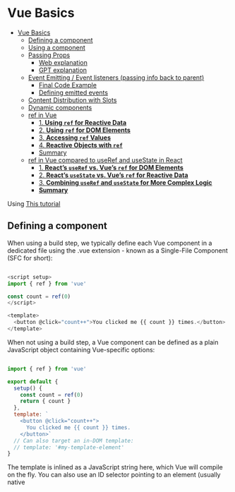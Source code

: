 # Vue Basics

- [Vue Basics](#vue-basics)
  - [Defining a component](#defining-a-component)
  - [Using a component](#using-a-component)
  - [Passing Props](#passing-props)
    - [Web explanation](#web-explanation)
    - [GPT explanation](#gpt-explanation)
  - [Event Emitting / Event listeners (passing info back to parent)](#event-emitting--event-listeners-passing-info-back-to-parent)
    - [Final Code Example](#final-code-example)
    - [Defining emitted events](#defining-emitted-events)
  - [Content Distribution with Slots](#content-distribution-with-slots)
  - [Dynamic components](#dynamic-components)
  - [ref in Vue](#ref-in-vue)
    - [1. **Using `ref` for Reactive Data**](#1-using-ref-for-reactive-data)
    - [2. **Using `ref` for DOM Elements**](#2-using-ref-for-dom-elements)
    - [3. **Accessing `ref` Values**](#3-accessing-ref-values)
    - [4. **Reactive Objects with `ref`**](#4-reactive-objects-with-ref)
    - [Summary](#summary)
  - [ref in Vue compared to useRef and useState in React](#ref-in-vue-compared-to-useref-and-usestate-in-react)
    - [1. **React’s `useRef` vs. Vue’s `ref` for DOM Elements**](#1-reacts-useref-vs-vues-ref-for-dom-elements)
    - [2. **React’s `useState` vs. Vue’s `ref` for Reactive Data**](#2-reacts-usestate-vs-vues-ref-for-reactive-data)
    - [3. **Combining `useRef` and `useState` for More Complex Logic**](#3-combining-useref-and-usestate-for-more-complex-logic)
    - [**Summary**](#summary-1)


Using [This tutorial](https://vuejs.org/guide/essentials/component-basics.html)

## Defining a component

When using a build step, we typically define each Vue component in a dedicated file using the .vue extension - known as a Single-File Component (SFC for short):

```js

<script setup>
import { ref } from 'vue'

const count = ref(0)
</script>

<template>
  <button @click="count++">You clicked me {{ count }} times.</button>
</template>
```

When not using a build step, a Vue component can be defined as a plain JavaScript object containing Vue-specific options:

```js

import { ref } from 'vue'

export default {
  setup() {
    const count = ref(0)
    return { count }
  },
  template: `
    <button @click="count++">
      You clicked me {{ count }} times.
    </button>`
  // Can also target an in-DOM template:
  // template: '#my-template-element'
}
```

The template is inlined as a JavaScript string here, which Vue will compile on the fly. You can also use an ID selector pointing to an element (usually native <template> elements) - Vue will use its content as the template source.

The example above defines a single component and exports it as the default export of a .js file, but you can use named exports to export multiple components from the same file.

## Using a component

To use a child component, we need to import it in the parent component. Assuming we placed our counter component inside a file called ButtonCounter.vue, the component will be exposed as the file's default export:
vue

```js
<script setup>
import ButtonCounter from './ButtonCounter.vue'
</script>

<template>
  <h1>Here is a child component!</h1>
  <ButtonCounter />
</template>
```

With <script setup>, imported components are automatically made available to the template.

It's also possible to globally register a component, making it available to all components in a given app without having to import it. The pros and cons of global vs. local registration is discussed in the dedicated Component Registration section.

Components can be reused as many times as you want:
template

```html
<h1>Here are many child components!</h1>
<ButtonCounter />
<ButtonCounter />
<ButtonCounter />
```

Notice that when clicking on the buttons, each one maintains its own, separate count. That's because each time you use a component, a new instance of it is created.

In SFCs, it's recommended to use PascalCase tag names for child components to differentiate from native HTML elements. Although native HTML tag names are case-insensitive, Vue SFC is a compiled format so we are able to use case-sensitive tag names in it. We are also able to use /> to close a tag.

If you are authoring your templates directly in a DOM (e.g. as the content of a native <template> element), the template will be subject to the browser's native HTML parsing behavior. In such cases, you will need to use kebab-case and explicit closing tags for components:

```html
<!-- if this template is written in the DOM -->
<button-counter></button-counter>
<button-counter></button-counter>
<button-counter></button-counter>
```

See in-DOM template parsing caveats for more details.

## Passing Props 

### Web explanation

Props are custom attributes you can register on a component. To pass a title to our blog post component, we must declare it in the list of props this component accepts, using the defineProps macro:
vue

```js
<!-- BlogPost.vue -->
<script setup>
defineProps(['title'])
</script>

<template>
  <h4>{{ title }}</h4>
</template>
```

defineProps is a compile-time macro that is only available inside <script setup> and does not need to be explicitly imported. Declared props are automatically exposed to the template. defineProps also returns an object that contains all the props passed to the component, so that we can access them in JavaScript if needed:

```js
const props = defineProps(['title'])
console.log(props.title)
```

If you are not using <script setup>, props should be declared using the props option, and the props object will be passed to setup() as the first argument:

```js

export default {
  props: ['title'],
  setup(props) {
    console.log(props.title)
  }
}
```

A component can have as many props as you like and, by default, any value can be passed to any prop.

Once a prop is registered, you can pass data to it as a custom attribute, like this:
template

```js
<BlogPost title="My journey with Vue" />
<BlogPost title="Blogging with Vue" />
<BlogPost title="Why Vue is so fun" />
```

In a typical app, however, you'll likely have an array of posts in your parent component:

```js

const posts = ref([
  { id: 1, title: 'My journey with Vue' },
  { id: 2, title: 'Blogging with Vue' },
  { id: 3, title: 'Why Vue is so fun' }
])
```

Then want to render a component for each one, using v-for:
template

```js
<BlogPost
  v-for="post in posts"
  :key="post.id"
  :title="post.title"
 />
```
### GPT explanation

Passing props in Vue.js is a fundamental concept that allows you to pass data from a parent component to a child component. Props are custom attributes you can register on a component. When you pass props to a child component, the child component can then use that data internally.

**How to Pass Props to Vue Components**

1. **Define Props in the Child Component**:
   In the child component, you define the props that you expect to receive using the `defineProps` macro (for Vue 3 with `<script setup>`) or the `props` option (for regular Vue 2 or 3 components).

2. **Pass Props from the Parent Component**:
   In the parent component, you pass props to the child component by adding attributes to the child component’s tag.

**Example with a Child Component Receiving 3 Different Props**

Let's create a simple example where a child component receives three different props: `title`, `content`, and `author`.

**Step 1: Create the Child Component `BlogPost.vue`**

```vue
<!-- BlogPost.vue -->
<script setup>
defineProps({
  title: String,
  content: String,
  author: String,
});
</script>

<template>
  <div class="blog-post">
    <h2>{{ title }}</h2>
    <p>{{ content }}</p>
    <small>Written by: {{ author }}</small>
  </div>
</template>

<style scoped>
.blog-post {
  border: 1px solid #ddd;
  padding: 16px;
  margin-bottom: 16px;
}
</style>
```

In this component:
- We use the `defineProps` macro to define the three props: `title`, `content`, and `author`. These props are expected to be of type `String`.
- Inside the template, we use these props to display the blog post’s title, content, and author.

**Step 2: Use the Child Component in the Parent Component `BlogParent.vue`**

```vue
<!-- BlogParent.vue -->
<script setup>
import { ref } from 'vue';
import BlogPost from './BlogPost.vue';

const posts = ref([
  { id: 1, title: 'My Journey with Vue', content: 'Vue.js is an amazing framework...', author: 'Alice' },
  { id: 2, title: 'Why I Love JavaScript', content: 'JavaScript allows me to build...', author: 'Bob' },
  { id: 3, title: 'The Future of Web Development', content: 'Web development is evolving...', author: 'Charlie' },
]);
</script>

<template>
  <div>
    <BlogPost
      v-for="post in posts"
      :key="post.id"
      :title="post.title"
      :content="post.content"
      :author="post.author"
    />
  </div>
</template>
```

In the parent component:
- We import the `BlogPost` component.
- We define an array of `posts`, each containing `id`, `title`, `content`, and `author` properties.
- We use a `v-for` loop to iterate over each `post` and pass the `title`, `content`, and `author` props to the `BlogPost` component using the `v-bind` shorthand `:`.

**Explanation**

- **Props Definition**: In `BlogPost.vue`, `defineProps` is used to declare which props the component expects. This makes it clear and helps with type-checking.
- **Passing Props**: In `BlogParent.vue`, props are passed using the `:` shorthand syntax (`:title="post.title"`). This binds the parent’s data to the child’s props.
- **Using Props**: The child component (`BlogPost.vue`) uses the props within its template to display the data.

**Summary**

- **Child Component**: Define the props you expect with `defineProps` or `props`.
- **Parent Component**: Pass data to the child by binding props.
- **Reactivity**: Props are reactive, meaning if the parent’s data changes, the child component will update automatically.

## Event Emitting / Event listeners (passing info back to parent)

The child components can communicate back up to their parent components using custom events. This is particularly useful when a child component needs to trigger a change in the parent component or inform it about some action, like a button click.

1. **Setting Up the Parent Component with Reactive Data**

In your `BlogParent.vue`, you already have a `posts` array defined as a `ref`, which is reactive and can be iterated over to display individual `BlogPost` components. The tutorial adds another reactive variable called `postFontSize` to control the font size of all blog posts:

```javascript
const postFontSize = ref(1);
```

- **`postFontSize`**: This variable starts with a value of `1` (em units). It's used to control the font size of all blog posts collectively.

In the parent template, the font size is applied to the entire `div` that wraps the `BlogPost` components:

```vue
<template>
  <div :style="{ fontSize: postFontSize + 'em' }">
    <BlogPost
      v-for="post in posts"
      :key="post.id"
      :title="post.title"
      :content="post.content"
      :author="post.author"
    />
  </div>
</template>
```

- **`v-for` and `:style`**: Here, the `v-for` loop iterates over the `posts` array, passing each post's data as props to the `BlogPost` component. The `:style` directive dynamically binds the `postFontSize` to the `font-size` CSS property, affecting the size of all text inside this `div`.

1. **Adding an "Enlarge Text" Button in the Child Component**

Now, to control the font size from within each `BlogPost`, you add a button to the `BlogPost.vue` template:

```vue
<template>
  <div class="blog-post">
    <h2>{{ title }}</h2>
    <p>{{ content }}</p>
    <small>Written by: {{ author }}</small>
    <button @click="$emit('enlarge-text')">Enlarge text</button>
  </div>
</template>
```

- **Button and `$emit`**: The button's `@click` event handler uses `$emit('enlarge-text')` to emit a custom event called `enlarge-text` whenever the button is clicked.

3. **Listening to the Custom Event in the Parent Component**

In the parent component, you need to listen for this `enlarge-text` event. This is done by adding an event listener using the `@` directive in the `BlogParent.vue`:

```vue
<template>
  <div :style="{ fontSize: postFontSize + 'em' }">
    <BlogPost
      v-for="post in posts"
      :key="post.id"
      :title="post.title"
      :content="post.content"
      :author="post.author"
      @enlarge-text="postFontSize += 0.1"
    />
  </div>
</template>
```

- **Event Listener**: The `@enlarge-text="postFontSize += 0.1"` listens for the `enlarge-text` event emitted by any of the `BlogPost` components. When the event is triggered, it increases the `postFontSize` by `0.1em`.

**Putting It All Together**

This is how the tutorial implements communication between a parent and a child component using props and custom events:

1. **Props**: Data is passed from the parent (`BlogParent.vue`) to the child (`BlogPost.vue`) using props like `title`, `content`, and `author`.

2. **Custom Events**: The child component (`BlogPost.vue`) can communicate back to the parent by emitting events, such as `enlarge-text`.

3. **Parent's Response**: The parent listens to these events and reacts by modifying its own state or performing some action—in this case, adjusting the font size.

### Final Code Example

**Parent Component: BlogParent.vue**
```vue
<script setup>
import { ref } from 'vue';
import BlogPost from './BlogPost.vue';

const posts = ref([
  { id: 1, title: 'My Journey with Vue', content: 'Vue.js is an amazing framework...', author: 'Alice' },
  { id: 2, title: 'Why I Love JavaScript', content: 'JavaScript allows me to build...', author: 'Bob' },
  { id: 3, title: 'The Future of Web Development', content: 'Web development is evolving...', author: 'Charlie' },
]);

const postFontSize = ref(1);
</script>

<template>
  <div :style="{ fontSize: postFontSize + 'em' }">
    <BlogPost
      v-for="post in posts"
      :key="post.id"
      :title="post.title"
      :content="post.content"
      :author="post.author"
      @enlarge-text="postFontSize += 0.1"
    />
  </div>
</template>
```

**Child Component: BlogPost.vue**
```vue
<script setup>
defineProps({
  title: String,
  content: String,
  author: String,
});
</script>

<template>
  <div class="blog-post">
    <h2>{{ title }}</h2>
    <p>{{ content }}</p>
    <small>Written by: {{ author }}</small>
    <button @click="$emit('enlarge-text')">Enlarge text</button>
  </div>
</template>

<style scoped>
.blog-post {
  border: 1px solid #ddd;
  padding: 16px;
  margin-bottom: 16px;
}
</style>
```

### Defining emitted events

By using defineEmits, you explicitly declare which events your component is capable of emitting. This improves the readability of your component by documenting what events are expected to be emitted, and it can also be used for validation.

```js
<!-- BlogPost.vue -->
<script setup>
defineProps(['title'])
defineEmits(['enlarge-text'])
</script>
```

The tutorial also mentions "Typing Component Emits," which suggests that when using TypeScript, you can further enhance your event declarations by providing type definitions. This ensures type safety when emitting events and handling them in parent components.

## Content Distribution with Slots 

With slots you can pass any kind of content into a slot, including text, HTML, or even other Vue components.

In the parent component:

```js
<template>
  <AlertBox>
    Something bad happened.
  </AlertBox>
</template>
```

In the child component:
```js
<!-- AlertBox.vue -->
<template>
  <div class="alert-box">
    <strong>This is an Error for Demo Purposes</strong>
    <slot />
  </div>
</template>

<style scoped>
.alert-box {
  /* ... */
}
</style>
```

## Dynamic components

Sometimes, it's useful to dynamically switch between components, like in a tabbed interface. 
- Vue provides a special <component> element that dynamically switches between different components based on the value passed to its is attribute.
- The :is attribute is a binding (note the colon :) that determines which component to render based on the value it holds.

```js
<!-- Component changes when currentTab changes -->
<component :is="tabs[currentTab]"></component>
```

**Switching Components Dynamically**

The :is="tabs[currentTab]" binding makes Vue switch the rendered component whenever currentTab changes. This binding can either be the name of a registered component or an imported component object. Here, it’s an object, with each key pointing to the actual component (imported as Home, Posts, and Archive).

**Managing State with Refs**
   - `currentTab` is a reactive reference (`ref`) that holds the current tab’s name. This ensures that Vue re-renders the correct component whenever `currentTab` changes.
   - The buttons for each tab are generated using `v-for`, looping through the `tabs` object. When a button is clicked, `currentTab` is updated to the corresponding tab, triggering the dynamic component to change.

**Switching Components Dynamically**
   - The `:is="tabs[currentTab]"` binding makes Vue switch the rendered component whenever `currentTab` changes. This binding can either be the name of a registered component or an imported component object. Here, it’s an object, with each key pointing to the actual component (imported as `Home`, `Posts`, and `Archive`).

**Component Lifecycle**
   - By default, when a different component is rendered, the previous one is unmounted (removed from the DOM). This means that if you switch away from one tab, its component is destroyed. 
   - If you want the component to remain in memory (so it doesn’t lose its state), you can wrap the `<component>` tag in `<KeepAlive>`. This keeps the inactive components alive in memory.

**The Example Code Breakdown**
```js
<script setup>
import Home from './Home.vue'
import Posts from './Posts.vue'
import Archive from './Archive.vue'
import { ref } from 'vue'

const currentTab = ref('Home')  // Reactive reference to keep track of the current tab

const tabs = {
  Home,    // Corresponds to the Home.vue component
  Posts,   // Corresponds to the Posts.vue component
  Archive  // Corresponds to the Archive.vue component
}
</script>

```

- This script imports the child components and sets up a reactive `currentTab` reference to track which tab is currently active. It also creates a `tabs` object that maps tab names to their respective components.

**Creating Tab Buttons and Rendering Dynamic Components**
```vue
<template>
  <div class="demo">
    <button
       v-for="(_, tab) in tabs"
       :key="tab"
       :class="['tab-button', { active: currentTab === tab }]"
       @click="currentTab = tab"
     >
      {{ tab }}
    </button>
    <component :is="tabs[currentTab]" class="tab"></component>
  </div>
</template>
```
- **Tab Buttons**: The buttons are generated using `v-for`, iterating over the `tabs` object. Each button displays the tab name and updates `currentTab` when clicked.
- **Dynamic Component Rendering**: The `<component>` element uses the `:is="tabs[currentTab]"` binding to display the correct component based on the current tab. When a button is clicked, `currentTab` changes, and the corresponding component is rendered inside the `<component>` tag.


## ref in Vue

In Vue.js, `ref` is a core concept used to create a reactive reference to a value or a DOM element. It is particularly useful when you need to track and react to changes in a piece of data, or when you need to directly interact with DOM elements in a component.

### 1. **Using `ref` for Reactive Data**

When you use `ref` to create a reactive reference to a value, Vue automatically tracks changes to that value and updates the DOM or any computed properties or watchers that depend on it. This is essential for reactivity in Vue components.

**Example:**
```vue
<script setup>
import { ref } from 'vue'

// Create a reactive reference to a number
const count = ref(0)

// Function to increment the count
function increment() {
  count.value++
}
</script>

<template>
  <div>
    <p>Count: {{ count }}</p>
    <button @click="increment">Increment</button>
  </div>
</template>
```

**Explanation:**
- `ref(0)` creates a reactive reference to the initial value `0`.
- `count.value` accesses the current value of the `count` reference.
- When `count.value` is incremented, the change is automatically reflected in the DOM.

### 2. **Using `ref` for DOM Elements**

In addition to creating reactive data, `ref` can also be used to directly reference DOM elements in your template. This is useful when you need to manipulate or access a DOM element programmatically.

**Example:**
```vue
<script setup>
import { ref } from 'vue'

// Create a ref to hold the DOM element
const inputRef = ref(null)

// Function to focus the input element
function focusInput() {
  inputRef.value.focus()
}
</script>

<template>
  <input ref="inputRef" type="text" placeholder="Focus me!" />
  <button @click="focusInput">Focus the input</button>
</template>
```

**Explanation:**
- `inputRef = ref(null)` creates a reference that will be linked to the input element.
- In the template, `ref="inputRef"` binds the DOM element to the `inputRef` reference.
- `inputRef.value` is the actual DOM element, so calling `inputRef.value.focus()` will focus the input field when the button is clicked.

### 3. **Accessing `ref` Values**

When using `ref`, the actual value is accessed through the `.value` property. This is important to remember, as it differentiates `ref` from Vue’s `reactive` function (which returns a reactive proxy).

### 4. **Reactive Objects with `ref`**

When using `ref` with an object or array, the object itself becomes reactive, but you still access it through the `.value` property.

**Example:**
```vue
<script setup>
import { ref } from 'vue'

const person = ref({
  name: 'Alice',
  age: 25
})

function updateName() {
  person.value.name = 'Bob'
}
</script>

<template>
  <p>Name: {{ person.value.name }}</p>
  <button @click="updateName">Change Name</button>
</template>
```

**Explanation:**
- `person` is a reactive reference to an object.
- Modifying `person.value.name` will trigger a re-render of any part of the template that depends on `person.value.name`.

### Summary

In Vue.js, `ref` is a versatile tool for creating reactive references to primitive values, objects, arrays, and DOM elements. It allows Vue to track changes to these values and update the DOM accordingly, making it a fundamental part of Vue's reactivity system. When using `ref`, remember to access the underlying value via the `.value` property.


## ref in Vue compared to useRef and useState in React

The `ref` feature in Vue is most similar to the `useRef` hook and the `useState` hook in React. These hooks allow you to work with both mutable values and direct references to DOM elements in a way that persists across re-renders.

### 1. **React’s `useRef` vs. Vue’s `ref` for DOM Elements**

In both React and Vue, `ref`/`useRef` is used to directly access and manipulate DOM elements.

**Example: Focusing an Input Element**
This example demonstrates how to use `ref` in Vue and `useRef` in React to focus an input element when a button is clicked.

**Vue.js Example:**

```vue
<script setup>
import { ref } from 'vue'

// Create a ref to hold the DOM element
const inputRef = ref(null)

// Function to focus the input element
function focusInput() {
  inputRef.value.focus()
}
</script>

<template>
  <input ref="inputRef" type="text" placeholder="Focus me!" />
  <button @click="focusInput">Focus the input</button>
</template>
```

**React Example:**

```jsx
import React, { useRef } from 'react';

function App() {
  // Create a ref to hold the DOM element
  const inputRef = useRef(null);

  // Function to focus the input element
  const focusInput = () => {
    inputRef.current.focus();
  };

  return (
    <div>
      <input ref={inputRef} type="text" placeholder="Focus me!" />
      <button onClick={focusInput}>Focus the input</button>
    </div>
  );
}

export default App;
```

### 2. **React’s `useState` vs. Vue’s `ref` for Reactive Data**

In both React and Vue, `useState`/`ref` is used to create reactive data, which updates the UI when the data changes.

**Example: Counter**
This example shows how you can implement a simple counter using reactive data with `ref` in Vue and `useState` in React.

**Vue.js Example:**

```vue
<script setup>
import { ref } from 'vue'

// Create a reactive reference to a number
const count = ref(0)

// Function to increment the count
function increment() {
  count.value++
}
</script>

<template>
  <div>
    <p>Count: {{ count }}</p>
    <button @click="increment">Increment</button>
  </div>
</template>
```

**React Example:**

```jsx
import React, { useState } from 'react';

function App() {
  // Create a state variable and function to update it
  const [count, setCount] = useState(0);

  // Function to increment the count
  const increment = () => {
    setCount(count + 1);
  };

  return (
    <div>
      <p>Count: {count}</p>
      <button onClick={increment}>Increment</button>
    </div>
  );
}

export default App;
```

### 3. **Combining `useRef` and `useState` for More Complex Logic**

For more complex use cases, you might combine `useRef` and `useState` in React, while in Vue, you'd typically use `ref` for both data and DOM references. Here’s an example where we combine them:

**Example: Controlled Input with Auto-Focus**
This example shows how to control an input's value reactively and automatically focus it when a button is clicked.

**Vue.js Example:**

```vue
<script setup>
import { ref } from 'vue'

// Reactive data for the input value
const inputValue = ref('')

// Create a ref to the input element
const inputRef = ref(null)

// Function to update the input value
function updateValue(event) {
  inputValue.value = event.target.value
}

// Function to focus the input element
function focusInput() {
  inputRef.value.focus()
}
</script>

<template>
  <div>
    <input 
      ref="inputRef" 
      type="text" 
      :value="inputValue" 
      @input="updateValue" 
      placeholder="Type something..."
    />
    <button @click="focusInput">Focus the input</button>
    <p>Input Value: {{ inputValue }}</p>
  </div>
</template>
```

**React Example:**

```jsx
import React, { useState, useRef } from 'react';

function App() {
  // State for the input value
  const [inputValue, setInputValue] = useState('');

  // Create a ref to the input element
  const inputRef = useRef(null);

  // Function to update the input value
  const updateValue = (event) => {
    setInputValue(event.target.value);
  };

  // Function to focus the input element
  const focusInput = () => {
    inputRef.current.focus();
  };

  return (
    <div>
      <input 
        ref={inputRef} 
        type="text" 
        value={inputValue} 
        onChange={updateValue} 
        placeholder="Type something..."
      />
      <button onClick={focusInput}>Focus the input</button>
      <p>Input Value: {inputValue}</p>
    </div>
  );
}

export default App;
```

### **Summary**

- **React’s `useRef`** is similar to Vue’s `ref` when dealing with direct DOM references.
- **React’s `useState`** is analogous to Vue’s `ref` for managing reactive data.
- Vue’s `ref` is a more unified concept, handling both data reactivity and DOM element references, while in React, these responsibilities are split between `useRef` and `useState`.